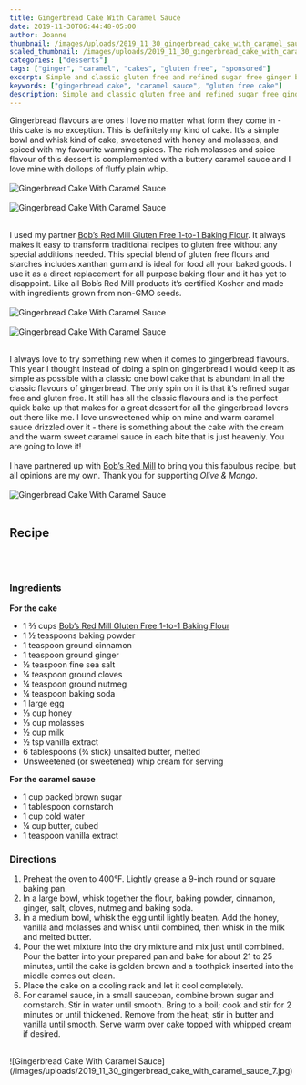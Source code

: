 ```yaml
---
title: Gingerbread Cake With Caramel Sauce
date: 2019-11-30T06:44:48-05:00
author: Joanne
thumbnail: /images/uploads/2019_11_30_gingerbread_cake_with_caramel_sauce_1.jpg
scaled_thumbnail: /images/uploads/2019_11_30_gingerbread_cake_with_caramel_sauce_0.jpg
categories: ["desserts"]
tags: ["ginger", "caramel", "cakes", "gluten free", "sponsored"]
excerpt: Simple and classic gluten free and refined sugar free ginger bread cake 
keywords: ["gingerbread cake", "caramel sauce", "gluten free cake"]
description: Simple and classic gluten free and refined sugar free ginger bread cake 
---
```


Gingerbread flavours are ones I love no matter what form they come in - this cake is no exception. This is definitely my kind of cake. It’s a simple bowl and whisk kind of cake, sweetened with honey and molasses, and spiced with my favourite warming spices. The rich molasses and spice flavour of this dessert is complemented with a buttery caramel sauce and I love mine with dollops of fluffy plain whip. 
</br>
</br>
![Gingerbread Cake With Caramel Sauce](/images/uploads/2019_11_30_gingerbread_cake_with_caramel_sauce_2.jpg)
</br>
</br>
![Gingerbread Cake With Caramel Sauce](/images/uploads/2019_11_30_gingerbread_cake_with_caramel_sauce_3.jpg)
</br>
</br>

I used my partner <span class="highlight"><a rel="nofollow" href="https://www.bobsredmill.com/gluten-free-1-to-1-baking-flour.html">Bob’s Red Mill Gluten Free 1-to-1 Baking Flour</a></span>. It always makes it easy to transform traditional recipes to gluten free without any special additions needed. This special blend of gluten free flours and starches includes xanthan gum and is ideal for food all your baked goods. I use it as a direct replacement for all purpose baking flour and it has yet to disappoint. Like all Bob’s Red Mill products it’s certified Kosher and made with ingredients grown from non-GMO seeds. 
</br>
</br>
![Gingerbread Cake With Caramel Sauce](/images/uploads/2019_11_30_gingerbread_cake_with_caramel_sauce_4.jpg)
</br>
</br>
![Gingerbread Cake With Caramel Sauce](/images/uploads/2019_11_30_gingerbread_cake_with_caramel_sauce_5.jpg)
</br>
</br>

I always love to try something new when it comes to gingerbread flavours. This year I thought instead of doing a spin on gingerbread I would keep it as simple as possible with a classic one bowl cake that is abundant in all the classic flavours of gingerbread. The only spin on it is that it’s refined sugar free and gluten free. It still has all the classic flavours and is the perfect quick bake up that makes for a great dessert for all the gingerbread lovers out there like me. I love unsweetened whip on mine and warm caramel sauce drizzled over it - there is something about the cake with the cream and the warm sweet caramel sauce in each bite that is just heavenly. You are going to love it!
</br>
</br>
I have partnered up with <span class="highlight"><a rel="nofollow" href="https://www.bobsredmill.com/?utm_source=TheOliveAndMango&utm_medium=influencer&utm_campaign=bobsredmill">Bob’s Red Mill</a></span> to bring you this fabulous recipe, but all opinions are my own. Thank you for supporting _Olive & Mango_.
</br>
</br>
![Gingerbread Cake With Caramel Sauce](/images/uploads/2019_11_30_gingerbread_cake_with_caramel_sauce_6.jpg)
</br>
</br>

## Recipe
</br>
</br>

### Ingredients
__For the cake__

* <span itemprop="ingredients">1 ⅔ cups <span class="highlight"><a rel="nofollow" href="https://www.bobsredmill.com/gluten-free-1-to-1-baking-flour.html">Bob’s Red Mill Gluten Free 1-to-1 Baking Flour</a></span></span>
* <span itemprop="ingredients">1 ½ teaspoons baking powder</span>
* <span itemprop="ingredients">1 teaspoon ground cinnamon</span>
* <span itemprop="ingredients">1 teaspoon ground ginger</span>
* <span itemprop="ingredients">½ teaspoon fine sea salt</span>
* <span itemprop="ingredients">¼ teaspoon ground cloves</span>
* <span itemprop="ingredients">¼ teaspoon ground nutmeg</span>
* <span itemprop="ingredients">¼ teaspoon baking soda</span>
* <span itemprop="ingredients">1 large egg</span>
* <span itemprop="ingredients">⅓ cup honey</span>
* <span itemprop="ingredients">⅓ cup molasses
* <span itemprop="ingredients">½ cup milk </span>
* <span itemprop="ingredients">½ tsp vanilla extract </span>
* <span itemprop="ingredients">6 tablespoons (¾ stick) unsalted butter, melted </span>
* <span itemprop="ingredients">Unsweetened (or sweetened) whip cream for serving</span>

__For the caramel sauce__

* <span itemprop="ingredients">1 cup packed brown sugar</span>
* <span itemprop="ingredients">1 tablespoon cornstarch</span>
* <span itemprop="ingredients">1 cup cold water</span>
* <span itemprop="ingredients">¼ cup butter, cubed</span>
* <span itemprop="ingredients">1 teaspoon vanilla extract</span>

### Directions

1. Preheat the oven to 400°F. Lightly grease a 9-inch round or square baking pan.
2. In a large bowl, whisk together the flour, baking powder, cinnamon, ginger, salt, cloves, nutmeg and baking soda. 
3. In a medium bowl, whisk the egg until lightly beaten. Add the honey, vanilla and molasses and whisk until combined, then whisk in the milk and melted butter. 
4. Pour the wet mixture into the dry mixture and mix just until combined. Pour the batter into your prepared pan and bake for about 21 to 25 minutes, until the cake is golden brown and a toothpick inserted into the middle comes out clean.
5. Place the cake on a cooling rack and let it cool completely. 
6. For caramel sauce, in a small saucepan, combine brown sugar and cornstarch. Stir in water until smooth. Bring to a boil; cook and stir for 2 minutes or until thickened. Remove from the heat; stir in butter and vanilla until smooth. Serve warm over cake topped with whipped cream if desired. 

</br>
![Gingerbread Cake With Caramel Sauce](/images/uploads/2019_11_30_gingerbread_cake_with_caramel_sauce_7.jpg)